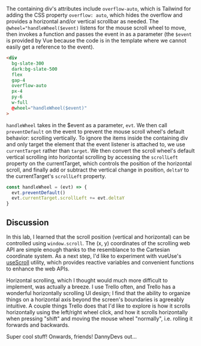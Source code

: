 The containing div's attributes include `overflow-auto`, which is Tailwind for adding the CSS property `overflow: auto`, which hides the overflow and provides a horizontal and/or vertical scrollbar as needed. The `@wheel="handleWheel($event)` listens for the mouse scroll wheel to move, then invokes a function and passes the event in as a parameter (the `$event` is provided by Vue because the code is in the template where we cannot easily get a reference to the event).

```html
<div
  bg-slate-300
  dark:bg-slate-500
  flex
  gap-4
  overflow-auto
  px-4
  py-6
  w-full
  @wheel="handleWheel($event)"
>
```

`handleWheel` takes in the $event as a parameter, `evt`. We then call `preventDefault` on the event to prevent the mouse scroll wheel's default behavior: scrolling vertically. To ignore the items inside the containing div and only target the element that the event listener is attached to, we use `currentTarget` rather than `target`. We then convert the scroll wheel's default vertical scrolling into horizontal scrolling by accessing the `scrollLeft` property on the currentTarget, which controls the position of the horizontal scroll, and finally add or subtract the vertical change in position, `deltaY` to the currentTarget's `scrollLeft` property.

```js
const handleWheel = (evt) => {
  evt.preventDefault()
  evt.currentTarget.scrollLeft += evt.deltaY
}
```

## Discussion

In this lab, I learned that the scroll position (vertical and horizontal) can be controlled using `window.scroll`. The (x, y) coordinates of the scrolling web API are simple enough thanks to the resemblance to the Cartesian coordinate system. As a next step, I'd like to experiment with vueUse's [useScroll](https://vueuse.org/core/usescroll/#usescroll) utility, which provides reactive variables and convenient functions to enhance the web APIs.

Horizontal scrolling, which I thought would much more difficult to implement, was actually a breeze. I use Trello often, and Trello has a wonderful horizontally scrolling UI design; I find that the ability to organize things on a horizontal axis beyond the screen's boundaries is agreeably intuitive. A couple things Trello does that I'd like to explore is how it scrolls horizontally using the left/right wheel click, and how it scrolls horizontally when pressing "shift" and moving the mouse wheel "normally", i.e. rolling it forwards and backwards.

Super cool stuff! Onwards, friends! DannyDevs out...
